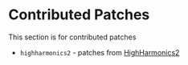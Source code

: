 # Contributed Patches

This section is for contributed patches

- `highharmonics2` - patches from [HighHarmonics2](https://github.com/HighHarmonics2)

